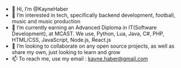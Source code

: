 - 👋 Hi, I’m @KayneHaber
- 👀 I’m interested in tech, specifically backend development, football, music and music production
- 🌱 I’m currently earning an Advanced Diploma in IT(Software Development), at MCAST. We use, Python, Lua, Java, C#, PHP, HTML/CSS, JavaScript, Node.js, React.js
- 💞️ I’m looking to collaborate on any open source projects, as well as share my own, just looking to learn and grow
- 📫 To reach me, use my email : kayne.haber@gmail.com

<!---
KayneHaber/KayneHaber is a ✨ special ✨ repository because its `README.md` (this file) appears on your GitHub profile.
You can click the Preview link to take a look at your changes.
--->
